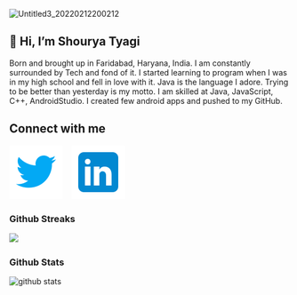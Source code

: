 
![Untitled3_20220212200212](https://user-images.githubusercontent.com/81747739/153715805-82205aeb-c85d-40b7-8605-bd16337481d4.png)

👋 Hi, I’m Shourya Tyagi
---
Born and brought up in Faridabad, Haryana, India. I am constantly surrounded by Tech and fond of it. I started learning to program when I was in my high school and fell in love with it. Java is the language I adore. Trying to be better than yesterday is my motto. 
I am skilled at Java, JavaScript, C++, AndroidStudio. I created few android apps and pushed to my GitHub.

Connect with me
---
[![website](./img/icons8-twitter.svg)](https://twitter.com/ShouryaTyagi14)
&nbsp;&nbsp;
[![website](./img/icons8-linkedin.svg)](https://www.linkedin.com/in/shourya-tyagi-2b79a5194/)
&nbsp;&nbsp;

### Github Streaks
<img src="https://github-readme-streak-stats.herokuapp.com/?user=ShouryaTyagi042&theme=dark" width="48%">

### Github Stats
<img src="https://github-readme-stats.vercel.app/api?username=ShouryaTyagi042&show_icons=true&theme=tokyonight&count_private=true " alt="github stats" width="45%">



<!---
ShouryaTyagi042/ShouryaTyagi042 is a ✨ special ✨ repository because its `README.md` (this file) appears on your GitHub profile.
You can click the Preview link to take a look at your changes.
--->
